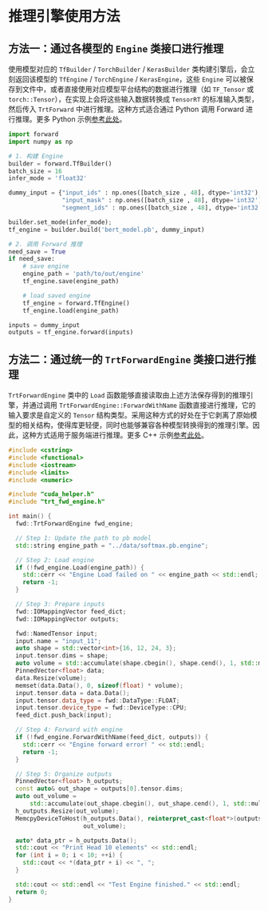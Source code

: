 # 推理引擎使用方法

## 方法一：通过各模型的 `Engine` 类接口进行推理

使用模型对应的 `TfBuilder` / `TorchBuilder` / `KerasBuilder` 类构建引擎后，会立刻返回该模型的 `TfEngine` / `TorchEngine` / `KerasEngine`，这些 `Engine` 可以被保存到文件中，或者直接使用对应模型平台结构的数据进行推理（如 `TF_Tensor` 或 `torch::Tensor`），在实现上会将这些输入数据转换成 `TensorRT` 的标准输入类型，然后传入 `TrtForward` 中进行推理。这种方式适合通过 Python 调用 Forward 进行推理。更多 Python 示例[参考此处](../../../demo/fwd_py)。

```python
import forward
import numpy as np

# 1. 构建 Engine
builder = forward.TfBuilder()
batch_size = 16
infer_mode = 'float32'

dummy_input = {"input_ids" : np.ones([batch_size , 48], dtype='int32'), 
               "input_mask" : np.ones([batch_size , 48], dtype='int32'),
               "segment_ids" : np.ones([batch_size , 48], dtype='int32')}

builder.set_mode(infer_mode); 
tf_engine = builder.build('bert_model.pb', dummy_input)

# 2. 调用 Forward 推理
need_save = True
if need_save:
    # save engine
    engine_path = 'path/to/out/engine'
    tf_engine.save(engine_path)

    # load saved engine
    tf_engine = forward.TfEngine()
    tf_engine.load(engine_path)

inputs = dummy_input
outputs = tf_engine.forward(inputs) 
```

## 方法二：通过统一的 `TrtForwardEngine` 类接口进行推理

`TrtForwardEngine` 类中的 `Load` 函数能够直接读取由上述方法保存得到的推理引擎，并通过调用 `TrtForwardEngine::ForwardWithName` 函数直接进行推理，它的输入要求是自定义的 `Tensor` 结构类型。采用这种方式的好处在于它剥离了原始模型的相关结构，使得库更轻便，同时也能够兼容各种模型转换得到的推理引擎。因此，这种方式适用于服务端进行推理。更多 C++ 示例[参考此处](../../../demo/fwd_cpp)。

```cpp
#include <cstring>
#include <functional>
#include <iostream>
#include <limits>
#include <numeric>

#include "cuda_helper.h"
#include "trt_fwd_engine.h"

int main() {
  fwd::TrtForwardEngine fwd_engine;

  // Step 1: Update the path to pb model
  std::string engine_path = "../data/softmax.pb.engine";

  // Step 2: Load engine
  if (!fwd_engine.Load(engine_path)) {
    std::cerr << "Engine Load failed on " << engine_path << std::endl;
    return -1;
  }

  // Step 3: Prepare inputs
  fwd::IOMappingVector feed_dict;
  fwd::IOMappingVector outputs;

  fwd::NamedTensor input;
  input.name = "input_11";
  auto shape = std::vector<int>{16, 12, 24, 3};
  input.tensor.dims = shape;
  auto volume = std::accumulate(shape.cbegin(), shape.cend(), 1, std::multiplies<int>());
  PinnedVector<float> data;
  data.Resize(volume);
  memset(data.Data(), 0, sizeof(float) * volume);
  input.tensor.data = data.Data();
  input.tensor.data_type = fwd::DataType::FLOAT;
  input.tensor.device_type = fwd::DeviceType::CPU;
  feed_dict.push_back(input);

  // Step 4: Forward with engine
  if (!fwd_engine.ForwardWithName(feed_dict, outputs)) {
    std::cerr << "Engine forward error! " << std::endl;
    return -1;
  }

  // Step 5: Organize outputs
  PinnedVector<float> h_outputs;
  const auto& out_shape = outputs[0].tensor.dims;
  auto out_volume =
      std::accumulate(out_shape.cbegin(), out_shape.cend(), 1, std::multiplies<int>());
  h_outputs.Resize(out_volume);
  MemcpyDeviceToHost(h_outputs.Data(), reinterpret_cast<float*>(outputs[0].tensor.data),
                     out_volume);

  auto* data_ptr = h_outputs.Data();
  std::cout << "Print Head 10 elements" << std::endl;
  for (int i = 0; i < 10; ++i) {
    std::cout << *(data_ptr + i) << ", ";
  }

  std::cout << std::endl << "Test Engine finished." << std::endl;
  return 0;
}
```
